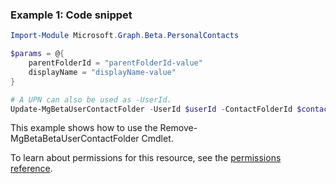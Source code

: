 ### Example 1: Code snippet

```powershellImport-Module Microsoft.Graph.Beta.PersonalContacts

$params = @{
	parentFolderId = "parentFolderId-value"
	displayName = "displayName-value"
}

# A UPN can also be used as -UserId.
Update-MgBetaUserContactFolder -UserId $userId -ContactFolderId $contactFolderId -BodyParameter $params
```
This example shows how to use the Remove-MgBetaBetaUserContactFolder Cmdlet.
To learn about permissions for this resource, see the [permissions reference](/graph/permissions-reference).

